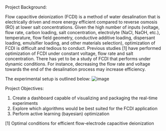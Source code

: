 Project Background:

Flow capacitive deionization (FCDI) is a method of water desalination that is electrically driven and more energy efficient compared to reverse osmosis (RO) at lower salt concentrations. Given the high number of inputs (voltage, flow rate, carbon loading, salt concentration, electrolyte (NaCl, NaOH, etc.), temperature, flow field geometry, conductive additive loading, dispersant loading, emulsifier loading, and other materials selection), optimization of FCDI is difficult and tedious to conduct. Previous studies [1] have performed optimization of FCDI under constant voltage, flow rate and salt concentration. There has yet to be a study of FCDI that performs under dynamic conditions. For instance, decreasing the flow rate and voltage towards the end of the desalination process may increase efficiency. 

The experimental setup is outlined below: 
![image](https://user-images.githubusercontent.com/14908470/205165257-d47d0086-d475-4ed7-9620-349fa3a55e2a.png)


Project Objectives:
1) Create a dashboard capable of visualizing and packaging the real-time experiments
2) Explore which algorithms would be best suited for the FCDI application
3) Perform active learning (bayesian) optimization




[1] Optimal conditions for efficient flow-electrode capacitive deionization
